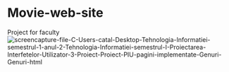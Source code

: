 # Movie-web-site
Project for faculty
![screencapture-file-C-Users-catal-Desktop-Tehnologia-Informatiei-semestrul-1-anul-2-Tehnologia-Informatiei-semestrul-I-Proiectarea-Interfetelor-Utilizator-3-Proiect-Proiect-PIU-pagini-implementate-Genuri-Genuri-html](https://user-images.githubusercontent.com/50969642/114272156-a94c2180-9a1d-11eb-8a20-9c49adc4a246.png)

